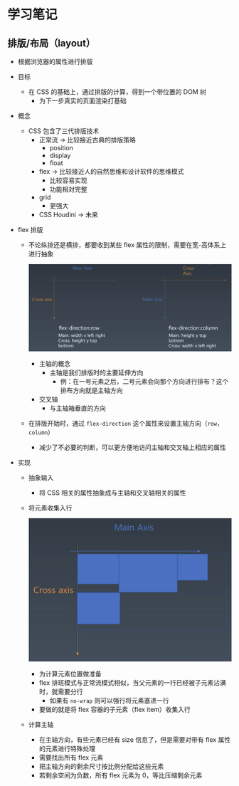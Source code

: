 # 学习笔记


## 排版/布局（layout）

- 根据浏览器的属性进行排版

- 目标
  - 在 CSS 的基础上，通过排版的计算，得到一个带位置的 DOM 树
    - 为下一步真实的页面渲染打基础
- 概念
  - CSS 包含了三代排版技术
    - 正常流 -> 比较接近古典的排版策略
      - position
      - display
      - float
    - flex -> 比较接近人的自然思维和设计软件的思维模式
      - 比较容易实现
      - 功能相对完整
    - grid
      - 更强大
    - CSS Houdini -> 未来
- flex 排版
  - 不论纵排还是横排，都要收到某些 flex 属性的限制，需要在宽-高体系上进行抽象

    ![主轴 vs. 交叉轴](./static/main-cross-axis.png)

    - 主轴的概念
      - 主轴是我们排版时的主要延伸方向
        - 例：在一号元素之后，二号元素会向那个方向进行排布？这个排布方向就是主轴方向
    - 交叉轴
      - 与主轴箱垂直的方向
  - 在排版开始时，通过 `flex-direction` 这个属性来设置主轴方向（`row`，`column`）
    - 减少了不必要的判断，可以更方便地访问主轴和交叉轴上相应的属性

- 实现
  - 抽象输入
    - 将 CSS 相关的属性抽象成与主轴和交叉轴相关的属性 
  - 将元素收集入行

    ![wrap vs. no-wrap](static/wrap.png)

    - 为计算元素位置做准备
    - flex 排班模式与正常流模式相似，当父元素的一行已经被子元素沾满时，就需要分行
      - 如果有 `no-wrap` 则可以强行将元素塞进一行
    - 要做的就是将 flex 容器的子元素（flex item）收集入行
  - 计算主轴
    - 在主轴方向，有些元素已经有 size 信息了，但是需要对带有 flex 属性的元素进行特殊处理
    - 需要找出所有 flex 元素
    - 把主轴方向的剩余尺寸按比例分配给这些元素
    - 若剩余空间为负数，所有 flex 元素为 0，等比压缩剩余元素